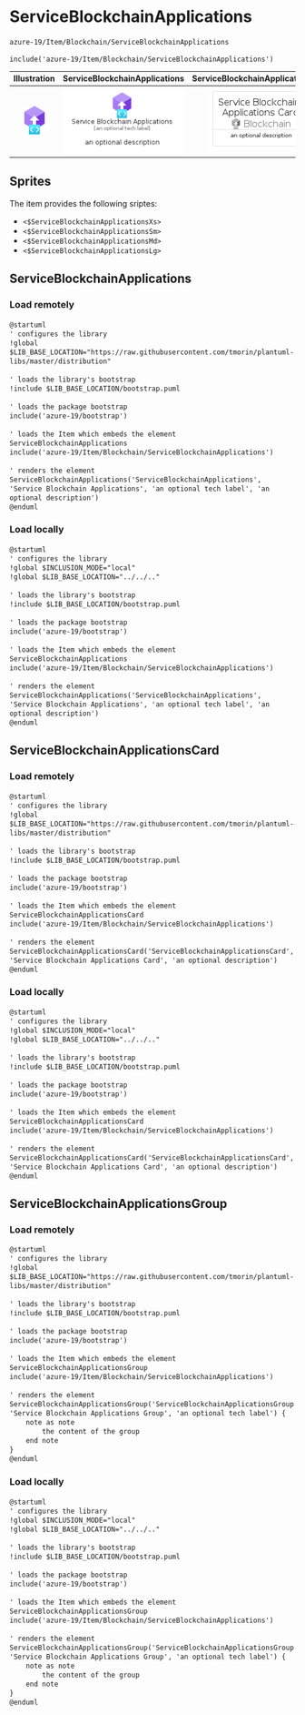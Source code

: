 # ServiceBlockchainApplications


```text
azure-19/Item/Blockchain/ServiceBlockchainApplications
```

```text
include('azure-19/Item/Blockchain/ServiceBlockchainApplications')
```



| Illustration | ServiceBlockchainApplications | ServiceBlockchainApplicationsCard | ServiceBlockchainApplicationsGroup |
| :---: | :---: | :---: | :---: |
| ![illustration for Illustration](../../../azure-19/Item/Blockchain/ServiceBlockchainApplications.png) | ![illustration for ServiceBlockchainApplications](../../../azure-19/Item/Blockchain/ServiceBlockchainApplications.Local.png) | ![illustration for ServiceBlockchainApplicationsCard](../../../azure-19/Item/Blockchain/ServiceBlockchainApplicationsCard.Local.png) | ![illustration for ServiceBlockchainApplicationsGroup](../../../azure-19/Item/Blockchain/ServiceBlockchainApplicationsGroup.Local.png) |



## Sprites
The item provides the following sriptes:

- `<$ServiceBlockchainApplicationsXs>`
- `<$ServiceBlockchainApplicationsSm>`
- `<$ServiceBlockchainApplicationsMd>`
- `<$ServiceBlockchainApplicationsLg>`





## ServiceBlockchainApplications

### Load remotely
```plantuml
@startuml
' configures the library
!global $LIB_BASE_LOCATION="https://raw.githubusercontent.com/tmorin/plantuml-libs/master/distribution"

' loads the library's bootstrap
!include $LIB_BASE_LOCATION/bootstrap.puml

' loads the package bootstrap
include('azure-19/bootstrap')

' loads the Item which embeds the element ServiceBlockchainApplications
include('azure-19/Item/Blockchain/ServiceBlockchainApplications')

' renders the element
ServiceBlockchainApplications('ServiceBlockchainApplications', 'Service Blockchain Applications', 'an optional tech label', 'an optional description')
@enduml
```

### Load locally
```plantuml
@startuml
' configures the library
!global $INCLUSION_MODE="local"
!global $LIB_BASE_LOCATION="../../.."

' loads the library's bootstrap
!include $LIB_BASE_LOCATION/bootstrap.puml

' loads the package bootstrap
include('azure-19/bootstrap')

' loads the Item which embeds the element ServiceBlockchainApplications
include('azure-19/Item/Blockchain/ServiceBlockchainApplications')

' renders the element
ServiceBlockchainApplications('ServiceBlockchainApplications', 'Service Blockchain Applications', 'an optional tech label', 'an optional description')
@enduml
```

## ServiceBlockchainApplicationsCard

### Load remotely
```plantuml
@startuml
' configures the library
!global $LIB_BASE_LOCATION="https://raw.githubusercontent.com/tmorin/plantuml-libs/master/distribution"

' loads the library's bootstrap
!include $LIB_BASE_LOCATION/bootstrap.puml

' loads the package bootstrap
include('azure-19/bootstrap')

' loads the Item which embeds the element ServiceBlockchainApplicationsCard
include('azure-19/Item/Blockchain/ServiceBlockchainApplications')

' renders the element
ServiceBlockchainApplicationsCard('ServiceBlockchainApplicationsCard', 'Service Blockchain Applications Card', 'an optional description')
@enduml
```

### Load locally
```plantuml
@startuml
' configures the library
!global $INCLUSION_MODE="local"
!global $LIB_BASE_LOCATION="../../.."

' loads the library's bootstrap
!include $LIB_BASE_LOCATION/bootstrap.puml

' loads the package bootstrap
include('azure-19/bootstrap')

' loads the Item which embeds the element ServiceBlockchainApplicationsCard
include('azure-19/Item/Blockchain/ServiceBlockchainApplications')

' renders the element
ServiceBlockchainApplicationsCard('ServiceBlockchainApplicationsCard', 'Service Blockchain Applications Card', 'an optional description')
@enduml
```

## ServiceBlockchainApplicationsGroup

### Load remotely
```plantuml
@startuml
' configures the library
!global $LIB_BASE_LOCATION="https://raw.githubusercontent.com/tmorin/plantuml-libs/master/distribution"

' loads the library's bootstrap
!include $LIB_BASE_LOCATION/bootstrap.puml

' loads the package bootstrap
include('azure-19/bootstrap')

' loads the Item which embeds the element ServiceBlockchainApplicationsGroup
include('azure-19/Item/Blockchain/ServiceBlockchainApplications')

' renders the element
ServiceBlockchainApplicationsGroup('ServiceBlockchainApplicationsGroup', 'Service Blockchain Applications Group', 'an optional tech label') {
    note as note
        the content of the group
    end note
}
@enduml
```

### Load locally
```plantuml
@startuml
' configures the library
!global $INCLUSION_MODE="local"
!global $LIB_BASE_LOCATION="../../.."

' loads the library's bootstrap
!include $LIB_BASE_LOCATION/bootstrap.puml

' loads the package bootstrap
include('azure-19/bootstrap')

' loads the Item which embeds the element ServiceBlockchainApplicationsGroup
include('azure-19/Item/Blockchain/ServiceBlockchainApplications')

' renders the element
ServiceBlockchainApplicationsGroup('ServiceBlockchainApplicationsGroup', 'Service Blockchain Applications Group', 'an optional tech label') {
    note as note
        the content of the group
    end note
}
@enduml
```

